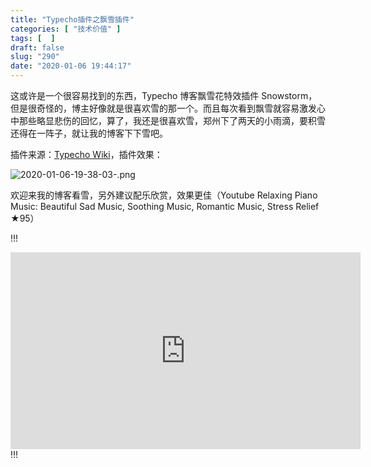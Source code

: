 ```yaml
---
title: "Typecho插件之飘雪插件"
categories: [ "技术价值" ]
tags: [  ]
draft: false
slug: "290"
date: "2020-01-06 19:44:17"
---
```


这或许是一个很容易找到的东西，Typecho 博客飘雪花特效插件 Snowstorm，但是很奇怪的，博主好像就是很喜欢雪的那一个。而且每次看到飘雪就容易激发心中那些略显悲伤的回忆，算了，我还是很喜欢雪，郑州下了两天的小雨滴，要积雪还得在一阵子，就让我的博客下下雪吧。

插件来源：[Typecho Wiki](https://www.typecho.wiki/)，插件效果：

![2020-01-06-19-38-03-.png](https://imagehost-cdn.frytea.com/images/2020/01/06/2020-01-06-19-38-03-.png)

欢迎来我的博客看雪，另外建议配乐欣赏，效果更佳（Youtube Relaxing Piano Music: Beautiful Sad Music, Soothing Music, Romantic Music, Stress Relief ★95）

!!!
<iframe width="560" height="315" src="https://www.youtube.com/embed/L5vMKOx17cY" frameborder="0" allow="accelerometer; autoplay; encrypted-media; gyroscope; picture-in-picture" allowfullscreen></iframe>
!!!

